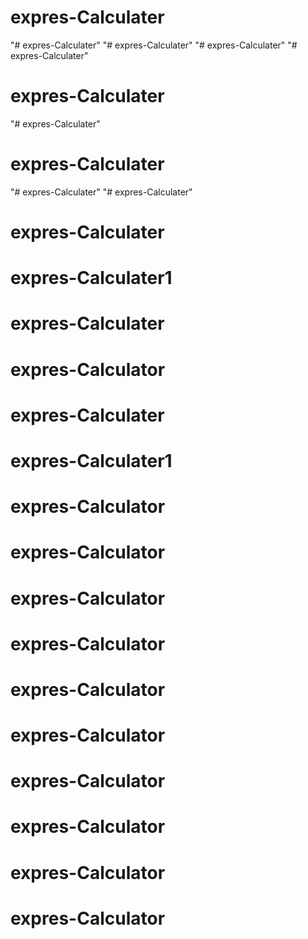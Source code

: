 # expres-Calculater
"# expres-Calculater" 
"# expres-Calculater" 
"# expres-Calculater" 
"# expres-Calculater" 
# expres-Calculater
"# expres-Calculater" 
# expres-Calculater
"# expres-Calculater" 
"# expres-Calculater" 
# expres-Calculater
# expres-Calculater1
# expres-Calculater
# expres-Calculator
# expres-Calculater
# expres-Calculater1
# expres-Calculator
# expres-Calculator
# expres-Calculator
# expres-Calculator
# expres-Calculator
# expres-Calculator
# expres-Calculator
# expres-Calculator
# expres-Calculator
# expres-Calculator
